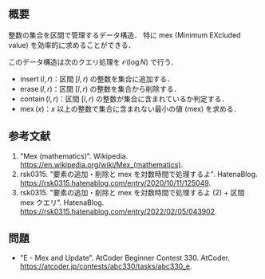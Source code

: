 ## 概要

整数の集合を区間で管理するデータ構造．
特に mex (Minimum EXcluded value) を効率的に求めることができる．

このデータ構造は次のクエリ処理を $\mathcal{O}(\log{N})$ で行う．

- $\operatorname{insert}(l,r)$：区間 $[l,r)$ の整数を集合に追加する．
- $\operatorname{erase}(l,r)$：区間 $[l,r)$ の整数を集合から削除する．
- $\operatorname{contain}(l,r)$：区間 $[l,r)$ の整数が集合に含まれているか判定する．
- $\operatorname{mex}(x)$：$x$ 以上の整数で集合に含まれない最小の値 (mex) を求める．


## 参考文献

1. "Mex (mathematics)". Wikipedia. <https://en.wikipedia.org/wiki/Mex_(mathematics)>.
1. rsk0315. "要素の追加・削除と mex を対数時間で処理するよ". HatenaBlog. <https://rsk0315.hatenablog.com/entry/2020/10/11/125049>.
1. rsk0315. "要素の追加・削除と mex を対数時間で処理するよ (2) + 区間 mex クエリ". HatenaBlog. <https://rsk0315.hatenablog.com/entry/2022/02/05/043902>.


## 問題

- "E - Mex and Update". AtCoder Beginner Contest 330. AtCoder. <https://atcoder.jp/contests/abc330/tasks/abc330_e>.

